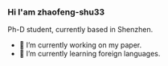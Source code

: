 ### Hi I'am zhaofeng-shu33

Ph-D student, currently based in Shenzhen.

- 🔭 I’m currently working on my paper.
- 🌱 I’m currently learning foreign languages.
